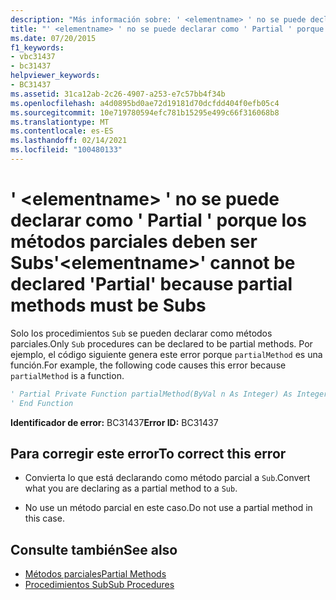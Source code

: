 ```yaml
---
description: "Más información sobre: ' <elementname> ' no se puede declarar como ' Partial ' porque los métodos parciales deben ser Subs"
title: "' <elementname> ' no se puede declarar como ' Partial ' porque los métodos parciales deben ser Subs"
ms.date: 07/20/2015
f1_keywords:
- vbc31437
- bc31437
helpviewer_keywords:
- BC31437
ms.assetid: 31ca12ab-2c26-4907-a253-e7c57bb4f34b
ms.openlocfilehash: a4d0895bd0ae72d19181d70dcfdd404f0efb05c4
ms.sourcegitcommit: 10e719780594efc781b15295e499c66f316068b8
ms.translationtype: MT
ms.contentlocale: es-ES
ms.lasthandoff: 02/14/2021
ms.locfileid: "100480133"
---
```

# <a name="elementname-cannot-be-declared-partial-because-partial-methods-must-be-subs"></a><span data-ttu-id="56016-103">' \<elementname> ' no se puede declarar como ' Partial ' porque los métodos parciales deben ser Subs</span><span class="sxs-lookup"><span data-stu-id="56016-103">'\<elementname>' cannot be declared 'Partial' because partial methods must be Subs</span></span>

<span data-ttu-id="56016-104">Solo los procedimientos `Sub` se pueden declarar como métodos parciales.</span><span class="sxs-lookup"><span data-stu-id="56016-104">Only `Sub` procedures can be declared to be partial methods.</span></span> <span data-ttu-id="56016-105">Por ejemplo, el código siguiente genera este error porque `partialMethod` es una función.</span><span class="sxs-lookup"><span data-stu-id="56016-105">For example, the following code causes this error because `partialMethod` is a function.</span></span>  
  
```vb  
' Partial Private Function partialMethod(ByVal n As Integer) As Integer  
' End Function  
```  
  
 <span data-ttu-id="56016-106">**Identificador de error:** BC31437</span><span class="sxs-lookup"><span data-stu-id="56016-106">**Error ID:** BC31437</span></span>  
  
## <a name="to-correct-this-error"></a><span data-ttu-id="56016-107">Para corregir este error</span><span class="sxs-lookup"><span data-stu-id="56016-107">To correct this error</span></span>  
  
- <span data-ttu-id="56016-108">Convierta lo que está declarando como método parcial a `Sub`.</span><span class="sxs-lookup"><span data-stu-id="56016-108">Convert what you are declaring as a partial method to a `Sub`.</span></span>  
  
- <span data-ttu-id="56016-109">No use un método parcial en este caso.</span><span class="sxs-lookup"><span data-stu-id="56016-109">Do not use a partial method in this case.</span></span>  
  
## <a name="see-also"></a><span data-ttu-id="56016-110">Consulte también</span><span class="sxs-lookup"><span data-stu-id="56016-110">See also</span></span>

- [<span data-ttu-id="56016-111">Métodos parciales</span><span class="sxs-lookup"><span data-stu-id="56016-111">Partial Methods</span></span>](../programming-guide/language-features/procedures/partial-methods.md)
- [<span data-ttu-id="56016-112">Procedimientos Sub</span><span class="sxs-lookup"><span data-stu-id="56016-112">Sub Procedures</span></span>](../programming-guide/language-features/procedures/sub-procedures.md)
